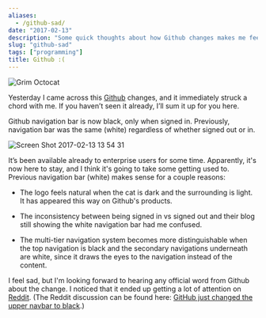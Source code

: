 ```yaml
---
aliases:
  - /github-sad/
date: "2017-02-13"
description: "Some quick thoughts about how Github changes makes me feel. :("
slug: "github-sad"
tags: ["programming"]
title: Github :(
---
```



![Grim Octocat][]


Yesterday I came across this [Github][] changes, and it immediately struck a chord with me. If you haven’t seen it already, I’ll sum it up for you here.

Github navigation bar is now black, only when signed in. Previously, navigation bar was the same (white) regardless of whether signed out or in.


![Screen Shot 2017-02-13 13 54 31][]


It’s been available already to enterprise users for some time. Apparently, it's now here to stay, and I think it's going to take some getting used to. Previous navigation bar (white) makes sense for a couple reasons:

- The logo feels natural when the cat is dark and the surrounding is light. It has appeared this way on Github's products.

- The inconsistency between being signed in vs signed out and their blog still showing the white navigation bar had me confused.

- The multi-tier navigation system becomes more distinguishable when the top navigation is black and the secondary navigations underneath are white, since it draws the eyes to the navigation instead of the content.

I feel sad, but I'm looking forward to hearing any official word from Github about the change. I noticed that it ended up getting a lot of attention on [Reddit][]. (The Reddit discussion can be found here: [GitHub just changed the upper navbar to black][].)

  [Grim Octocat]: /static/images/2017/grim-octocat.jpg "Grim Octocat"
  [Github]: https://www.github.com "Github"
  [Screen Shot 2017-02-13 13 54 31]: /static/images/2017/Screen%20Shot%202017-02-13%2013%2054%2031.png "Screen Shot 2017-02-13 13 54 31"
  [Reddit]: https://www.reddit.com "Reddit"
  [GitHub just changed the upper navbar to black]: https://www.reddit.com/r/programming/comments/5t9bnd/github_just_changed_the_upper_navbar_to_black/ "Reddit Story"